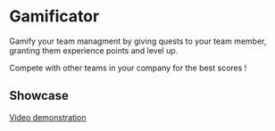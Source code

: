 # Gamificator

Gamify your team managment by giving quests to your team member, granting them experience points and level up.

Compete with other teams in your company for the best scores !

## Showcase

[Video demonstration](https://github.com/jimmy-vuidart/gamificator/blob/master/showcase/Gamificator.mp4)
